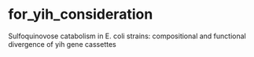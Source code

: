 # for_yih_consideration
Sulfoquinovose catabolism in E. coli strains: compositional and functional divergence of yih gene cassettes
